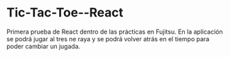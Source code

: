 # Tic-Tac-Toe--React
Primera prueba de React dentro de las prácticas en Fujitsu.
En la aplicación se podrá jugar al tres ne raya y se podrá volver atrás en el tiempo para poder cambiar un jugada.

